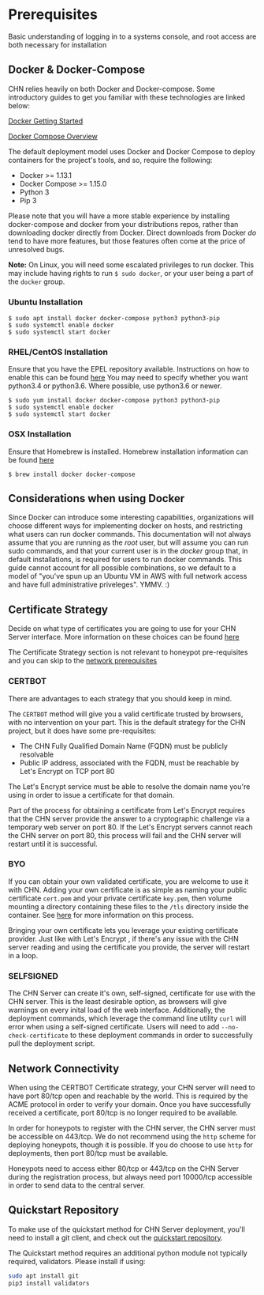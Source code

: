 # Prerequisites

Basic understanding of logging in to a systems console, and root access are
both necessary for installation

## Docker & Docker-Compose

CHN relies heavily on both Docker and Docker-compose.  Some introductory guides
to get you familiar with these technologies are linked below:

[Docker Getting Started](https://docs.docker.com/get-started/)

[Docker Compose Overview](https://docs.docker.com/compose/overview/)

The default deployment model uses Docker and Docker Compose to deploy
containers for the project's tools, and so, require the following:

* Docker >= 1.13.1
* Docker Compose >= 1.15.0
* Python 3
* Pip 3

Please note that you will have a more stable experience by installing docker-compose and docker from your 
distributions repos, rather than downloading docker directly from Docker. Direct downloads from Docker *do* tend to 
have more features, but those features often come at the price of unresolved bugs. 

__Note:__ On Linux, you will need some escalated privileges to run docker.
This may include having rights to run `$ sudo docker`, or your user being a part of the
`docker` group.

### Ubuntu Installation

```
$ sudo apt install docker docker-compose python3 python3-pip
$ sudo systemctl enable docker
$ sudo systemctl start docker
```

### RHEL/CentOS Installation

Ensure that you have the EPEL repository available.  Instructions on how to
enable this can be found [here](https://fedoraproject.org/wiki/EPEL)
You may need to specify whether you want python3.4 or python3.6. Where possible, use python3.6 or newer.
```
$ sudo yum install docker docker-compose python3 python3-pip
$ sudo systemctl enable docker
$ sudo systemctl start docker
```

### OSX Installation

Ensure that Homebrew is installed.  Homebrew installation information can be
found [here](https://brew.sh/)

```
$ brew install docker docker-compose
```

## Considerations when using Docker

Since Docker can introduce some interesting capabilities, organizations will choose different ways for
 implementing docker on hosts, and restricting what users can run docker commands. This documentation will not always
 assume that you are running as the _root_ user, but will assume you can run sudo commands, and that your current
 user is in the _docker_ group that, in default installations, is required for users to run docker commands. This
 guide cannot account for all possible combinations, so we default to a model of "you've spun up an Ubuntu VM in
 AWS with full network access and have full administrative priveleges". YMMV. :)
 
## Certificate Strategy

Decide on what type of certificates you are going to use for your CHN Server
interface.  More information on these choices can be found
[here](https://communityhoneynetwork.readthedocs.io/en/stable/certificates/)

The Certificate Strategy section is not relevant to honeypot pre-requisites and you can skip to the [network prerequisites](#network-connectivity)

### CERTBOT ###
There are advantages to each strategy that you should keep in mind.

The `CERTBOT` method will give you a valid certificate trusted by browsers, with no intervention on your part. This
 is the default strategy for the CHN project, but it does have some pre-requisites:

* The CHN Fully Qualified Domain Name (FQDN) must be publicly resolvable
* Public IP address, associated with the FQDN, must be reachable by Let's Encrypt on TCP port 80

The Let's Encrypt service must be able to resolve the domain name you're using in order to issue a certificate for
 that domain.

Part of the process for obtaining a certificate from Let's Encrypt requires that the CHN server provide the answer to
 a cryptographic challenge via a temporary web server on port 80. If the Let's Encrypt servers cannot reach the CHN
 server on port 80, this process will fail and the CHN server will restart until it is successful.

### BYO ###
If you can obtain your own validated certificate, you are welcome to use it with CHN. Adding your own certificate is
 as simple as naming your public certificate `cert.pem` and your private certificate `key.pem`, then volume mounting
  a directory containing these files to the `/tls` directory inside the container. See [here](https://communityhoneynetwork.readthedocs.io/en/stable/certificates/) for more information on this process.
  
Bringing your own certificate lets you leverage your existing certificate provider. Just like with Let's Encrypt
, if there's any issue with the CHN server reading and using the certificate you provide, the server will restart in
 a loop.
 
### SELFSIGNED ###
The CHN Server can create it's own, self-signed, certificate for use with the CHN server. This is the least desirable
 option, as browsers will give warnings on every inital load of the web interface. Additionally, the deployment
 commands, which leverage the command line utility `curl` will error when using a self-signed certificate. Users
 will need to add `--no-check-certificate` to these deployment commands in order to successfully pull the deployment
  script.
   
## Network Connectivity

When using the CERTBOT Certificate strategy, your CHN server will need to have
port 80/tcp open and reachable by the world.  This is required by the ACME protocol
in order to verify your domain. Once you have successfully received a certificate, port 80/tcp is no longer required
 to be available.

In order for honeypots to register with the CHN server, the CHN server must be accessible on 443/tcp. We do not
 recommend using the `http` scheme for deploying honeypots, though it is possible. If you do choose to use `http` for
  deployments, then port 80/tcp must be available. 

Honeypots need to access either 80/tcp or 443/tcp on the CHN Server during the registration process, but always need port
 10000/tcp accessible in order to send data to the central server.

## Quickstart Repository

To make use of the quickstart method for CHN Server deployment, you'll need to install a git client, and check out the
 [quickstart repository](serverinstall.md#deploying-the-server-the-quickstart-way).

The Quickstart method requires an additional python module not typically required, validators. Please install if using:

```bash
sudo apt install git
pip3 install validators
```
